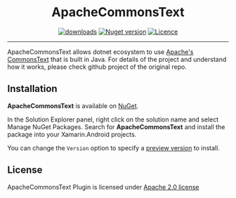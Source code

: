 <p align="center">
  <h1 align="center">ApacheCommonsText</h1>
</p>

<p align="center">
  <a href="https://www.nuget.org/packages/ApacheCommonsText"><img src="https://img.shields.io/nuget/dt/ApacheCommonsText?label=Downloads&color=%23007EC6&style=for-the-badge"alt="downloads"></a>
  <a href="https://www.nuget.org/packages/ApacheCommonsText"><img src="https://img.shields.io/nuget/v/ApacheCommonsText?color=%23ed2a1c&style=for-the-badge" alt="Nuget version"></a>
  <a href="/LICENSE"><img src="https://img.shields.io/badge/License-Apache%202.0-blue.svg?color=%3bcc62&style=for-the-badge" alt="Licence"></a>
</p>

---

ApacheCommonsText allows dotnet ecosystem to use [Apache's CommonsText](https://github.com/apache/commons-text) that is built in Java. For details of the project and understand how it works, please check github project of the original repo.

## Installation

**ApacheCommonsText** is available on [NuGet](https://www.nuget.org/packages/ApacheCommonsText).

In the Solution Explorer panel, right click on the solution name and select Manage NuGet Packages. Search for **ApacheCommonsText** and install the package into your Xamarin.Android projects.

You can change the `Version` option to specify a [preview version](https://www.nuget.org/packages/ApacheCommonsText) to install.

## License

ApacheCommonsText Plugin is licensed under [Apache 2.0 license](LICENSE)
